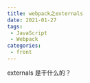 ```yaml
---
title: webpack之externals
date: 2021-01-27
tags:
 - JavaScript
 - Webpack
categories:
 - front
---
```


externals 是干什么的？